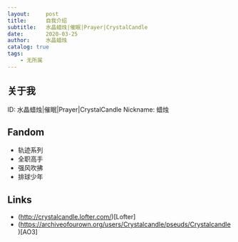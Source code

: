 ```yaml
---
layout:     post
title:      自我介绍
subtitle:   水晶蜡烛|催眠|Prayer|CrystalCandle
date:       2020-03-25
author:     水晶蜡烛
catalog: true
tags:
    - 无所属
---
```


## 关于我

ID: 水晶蜡烛|催眠|Prayer|CrystalCandle
Nickname: 蜡烛

## Fandom

- 轨迹系列
- 全职高手
- 强风吹拂
- 排球少年

## Links

- (http://crystalcandle.lofter.com/)[Lofter]
- (https://archiveofourown.org/users/Crystalcandle/pseuds/Crystalcandle)[AO3]
